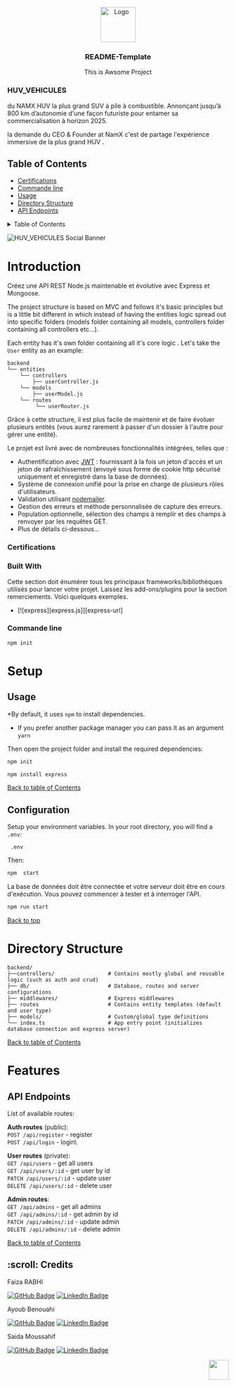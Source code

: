

<p id="start" align="center"></p>
<!-- PROJECT LOGO -->

<div align="center">
  <a >
    <img src="https://www.namx-hydrogen.com/svg/logo-namx.svg" alt="Logo" style="background-color= red !important;"  width="80" height="80">
  </a>

  <h3 align="center">README-Template</h3>

  <p align="center">
  This is Awsome Project
  </p>
</div>



### HUV_VEHICULES

du NAMX HUV la plus grand SUV à pile à combustible. Annonçant jusqu’à 800 km d’autonomie d'une façon futuriste pour entamer sa commercialisation à horizon 2025.

la demande du CEO & Founder at NamX c'est de partage l'expérience immersive de la plus grand HUV .

## Table of Contents

- [Certifications](#certifications)
- [Commande line ](#Commande_line )
- [Usage](#Usage)
- [Directory Structure](#Directory_Structure)
- [API Endpoints](#API_Endpoints)

 <!-- TABLE OF CONTENTS -->
<details>
  <summary>Table of Contents</summary>
  <ol>
        <li>
      <a href="#certifications">certifications</a>
        </li>
        <li>
          <a href="#commandeline">commandeline</a>
      </li>
      <li>
        <a href="#built">built</a>
      </li>
   
   </ol>
 </details>
 
![HUV_VEHICULES Social Banner](https://www.namx-hydrogen.com/img/home/suv-hydrogene-1920w.webp)

  
# Introduction

Créez une API REST Node.js maintenable et évolutive avec Express et Mongoose.

The project structure is based on MVC and follows it's basic principles but is a little bit different in which instead of having the entities logic spread out into specific folders (models folder containing all models, controllers folder containing all controllers etc...).

Each entity has it's own folder containing all it's core logic . Let's take the `User` entity as an example:

```
backend
└── entities
    └── controllers
        ├── userController.js
    └── models
        ├── userModel.js 
    └── routes
         └── userRouter.js
```

Grâce à cette structure, il est plus facile de maintenir et de faire évoluer plusieurs entités (vous aurez rarement à passer d'un dossier à l'autre pour gérer une entité).

Le projet est livré avec de nombreuses fonctionnalités intégrées, telles que :

- Authentification avec [JWT](https://www.npmjs.com/package/jsonwebtoken) : fournissant à la fois un jeton d'accès et un jeton de rafraîchissement (envoyé sous forme de cookie http sécurisé uniquement et enregistré dans la base de données).
- Système de connexion unifié pour la prise en charge de plusieurs rôles d'utilisateurs.
- Validation utilisant [nodemailer](https://nodemailer.com/).
- Gestion des erreurs et méthode personnalisée de capture des erreurs.
- Population optionnelle, sélection des champs à remplir et des champs à renvoyer par les requêtes GET.
- Plus de détails ci-dessous...
### Certifications



### Built With
Cette section doit énumérer tous les principaux frameworks/bibliothèques utilisés pour lancer votre projet. Laissez les add-ons/plugins pour la section remerciements. Voici quelques exemples.

* [![express][express.js]][express-url]

### Commande line 
```sh
npm init
```






# Setup

## Usage

*By default, it uses `npm` to install dependencies.

- If you prefer another package manager you can pass it as an argument `yarn`

Then open the project folder and install the required dependencies:

```bash
npm init
```
```bash
npm install express
```


[Back to table of Contents](#table-of-contents)

## Configuration

Setup your environment variables. In your root directory, you will find a `.env`:

```
 .env
```

Then:

```bash
npm  start
```

La base de données doit être connectée et votre serveur doit être en cours d'exécution. Vous pouvez commencer à tester et à interroger l'API.

```bash
npm run start
```

[Back to top](#table-of-contents)

# Directory Structure

```
backend/
├──controllers/                 # Contains mostly global and reusable logic (such as auth and crud)
├── db/                         # Database, routes and server configurations
├── middlewares/                # Express middlewares
├── routes                      # Contains entity templates (default and user type)
├── models/                     # Custom/global type definitions
└── index.ts                    # App entry point (initializes database connection and express server)
```

[Back to table of Contents](#table-of-contents)


# Features

## API Endpoints

List of available routes:

**Auth routes** (public):\
`POST /api/register` - register\
`POST /api/login` - login\

**User routes** (private):\
`GET /api/users` - get all users\
`GET /api/users/:id` - get user by id\
`PATCH /api/users/:id` - update user\
`DELETE /api/users/:id` - delete user

**Admin routes**:\
`GET /api/admins` - get all admins\
`GET /api/admins/:id` - get admin by id\
`PATCH /api/admins/:id` - update admin\
`DELETE /api/admins/:id` - delete admin

[Back to table of Contents](#table-of-contents)

<h2 id="credits"> :scroll: Credits</h2>

Faiza RABHI

[![GitHub Badge](https://img.shields.io/badge/GitHub-100000?style=for-the-badge&logo=github&logoColor=white)](https://github.com/Faizarabhi)
[![LinkedIn Badge](https://img.shields.io/badge/LinkedIn-0077B5?style=for-the-badge&logo=linkedin&logoColor=white)](https://www.linkedin.com/in/faiza-rabhi/)




Ayoub Benouahi

[![GitHub Badge](https://img.shields.io/badge/GitHub-100000?style=for-the-badge&logo=github&logoColor=white)](https://github.com/Benouahi1)
[![LinkedIn Badge](https://img.shields.io/badge/LinkedIn-0077B5?style=for-the-badge&logo=linkedin&logoColor=white)](https://www.linkedin.com/in/benouahi-ayoub-642542236/)


Saida Moussahif

[![GitHub Badge](https://img.shields.io/badge/GitHub-100000?style=for-the-badge&logo=github&logoColor=white)](https://github.com/saidamoussahif)
[![LinkedIn Badge](https://img.shields.io/badge/LinkedIn-0077B5?style=for-the-badge&logo=linkedin&logoColor=white)](https://www.linkedin.com/in/saida-moussahif/)
<p align="right"><a href="#start"><img width="45rem" src="https://raw.githubusercontent.com/xnbox/DeepfakeHTTP/main/img/top.png"></a></p>


